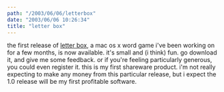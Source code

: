 ```yaml
---
path: "/2003/06/06/letterbox" 
date: "2003/06/06 10:26:34" 
title: "letter box" 
---
```

the first release of <a href="http://www.randomchaos.com/software/letterbox/">letter box</a>, a mac os x word game i've been working on for a few months, is now available. it's small and (i think) fun. go download it, and give me some feedback. or if you're feeling particularly generous, you could even register it. this is my first shareware product. i'm not really expecting to make any money from this particular release, but i expect the 1.0 release will be my first profitable software.